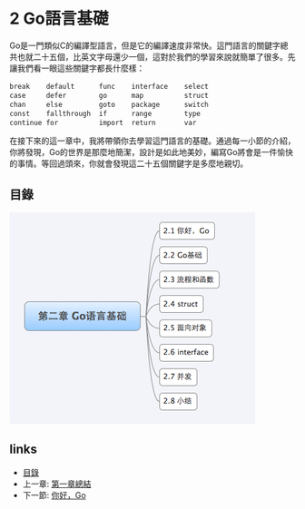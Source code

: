 # 2 Go語言基礎

Go是一門類似C的編譯型語言，但是它的編譯速度非常快。這門語言的關鍵字總共也就二十五個，比英文字母還少一個，這對於我們的學習來說就簡單了很多。先讓我們看一眼這些關鍵字都長什麼樣：

	break    default      func    interface    select
	case     defer        go      map          struct
	chan     else         goto    package      switch
	const    fallthrough  if      range        type
	continue for          import  return       var

在接下來的這一章中，我將帶領你去學習這門語言的基礎。通過每一小節的介紹，你將發現，Go的世界是那麼地簡潔，設計是如此地美妙，編寫Go將會是一件愉快的事情。等回過頭來，你就會發現這二十五個關鍵字是多麼地親切。

## 目錄
![](images/navi2.png?raw=true)

## links
   * [目錄](<preface.md>)
   * 上一章: [第一章總結](<01.5.md>)
   * 下一節: [你好，Go](<02.1.md>)
